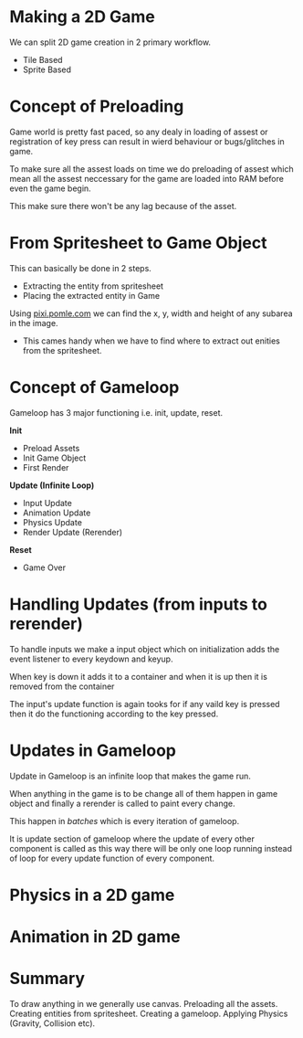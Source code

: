 # **Making a 2D Game**

We can split 2D game creation in 2 primary workflow.

- Tile Based
- Sprite Based

# **Concept of Preloading**

Game world is pretty fast paced, so any dealy in loading of assest or registration of key press can result in wierd behaviour or bugs/glitches in game.

To make sure all the assest loads on time we do preloading of assest which mean all the assest neccessary for the game are loaded into RAM before even the game begin.

This make sure there won't be any lag because of the asset.

# **From Spritesheet to Game Object**

This can basically be done in 2 steps.

- Extracting the entity from spritesheet
- Placing the extracted entity in Game

Using [pixi.pomle.com](pixi.pomle.com) we can find the x, y, width and height of any subarea in the image.

- This cames handy when we have to find where to extract out enities from the spritesheet.

# **Concept of Gameloop**

Gameloop has 3 major functioning i.e. init, update, reset.

**Init**

- Preload Assets
- Init Game Object
- First Render

**Update (Infinite Loop)**

- Input Update
- Animation Update
- Physics Update
- Render Update (Rerender)

**Reset**

- Game Over

# **Handling Updates (from inputs to rerender)**

To handle inputs we make a input object which on initialization adds the event listener to every keydown and keyup.

When key is down it adds it to a container and when it is up then it is removed from the container

The input's update function is again tooks for if any vaild key is pressed then it do the functioning according to the key pressed.

# **Updates in Gameloop**

Update in Gameloop is an infinite loop that makes the game run.

When anything in the game is to be change all of them happen in game object and finally a rerender is called to paint every change.

This happen in _batches_ which is every iteration of gameloop.

It is update section of gameloop where the update of every other component is called as this way there will be only one loop running instead of loop for every update function of every component.

# **Physics in a 2D game**

# **Animation in 2D game**

# **Summary**

To draw anything in we generally use canvas.
Preloading all the assets.
Creating entities from spritesheet.
Creating a gameloop.
Applying Physics (Gravity, Collision etc).
